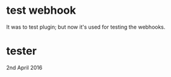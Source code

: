 # test webhook 

It was to test plugin; but now it's used for testing the webhooks.

tester
======

2nd April 2016
